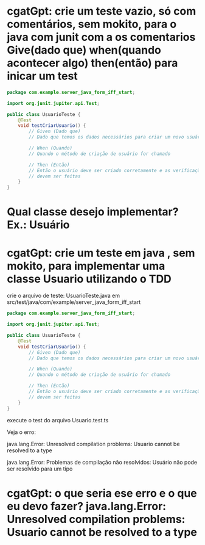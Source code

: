 # cgatGpt: crie um teste vazio, só com comentários, sem mokito, para o java com junit com a os comentarios Give(dado que) when(quando acontecer algo) then(então) para inicar um test

```java
package com.example.server_java_form_iff_start;

import org.junit.jupiter.api.Test;

public class UsuarioTeste {
    @Test
    void testCriarUsuario() {
        // Given (Dado que)
        // Dado que temos os dados necessários para criar um novo usuário

        // When (Quando)
        // Quando o método de criação de usuário for chamado

        // Then (Então)
        // Então o usuário deve ser criado corretamente e as verificações necessárias
        // devem ser feitas
    }
}
```

# Qual classe desejo implementar? Ex.: Usuário

# cgatGpt: crie um teste em java , sem mokito, para implementar uma classe Usuario utilizando o TDD

crie o arquivo de teste: UsuarioTeste.java em src/test/java/com/example/server_java_form_iff_start

```java
package com.example.server_java_form_iff_start;

import org.junit.jupiter.api.Test;

public class UsuarioTeste {
    @Test
    void testCriarUsuario() {
        // Given (Dado que)
        // Dado que temos os dados necessários para criar um novo usuário

        // When (Quando)
        // Quando o método de criação de usuário for chamado

        // Then (Então)
        // Então o usuário deve ser criado corretamente e as verificações necessárias
        // devem ser feitas
    }
}
```

execute o test do arquivo Usuario.test.ts

Veja o erro:

java.lang.Error: Unresolved compilation problems:
Usuario cannot be resolved to a type

java.lang.Error: Problemas de compilação não resolvidos:
Usuário não pode ser resolvido para um tipo

# cgatGpt: o que seria ese erro e o que eu devo fazer? java.lang.Error: Unresolved compilation problems: Usuario cannot be resolved to a type

